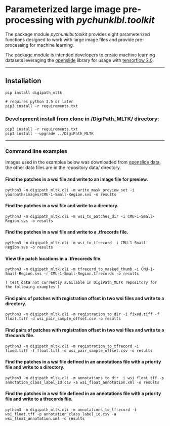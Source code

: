# Parameterized large image pre-processing with _*pychunklbl.toolkit*_
The package module _*pychunklbl.toolkit*_ provides eight parameterized functions designed to work with large image files and provide pre-processing for machine learning.

The package module is intended developers to create machine learning datasets leveraging the [openslide](https://openslide.org/) library for usage with [tensorflow 2.0](https://www.tensorflow.org/).

****
## Installation
```
pip install digipath_mltk

# requires python 3.5 or later
pip3 install -r requirements.txt
```
### Development install from clone in /DigiPath_MLTK/ directory:
```
pip3 install -r requirements.txt
pip3 install --upgrade ../DigiPath_MLTK
```

****
### Command line examples

Images used in the examples below was downloaded from [openslide data](http://openslide.cs.cmu.edu/download/openslide-testdata/), the other data files are in the repository data/ directory. <br>

#### Find the patches in a wsi file and write to an image file for preview.
```
python3 -m digipath_mltk.cli -m write_mask_preview_set -i yourpath/images/CMU-1-Small-Region.svs -o results
```

#### Find the patches in a wsi file and write to a directory.
```
python3 -m digipath_mltk.cli -m wsi_to_patches_dir -i CMU-1-Small-Region.svs -o results
```

#### Find the patches in a wsi file and write to a .tfrecords file.
```
python3 -m digipath_mltk.cli -m wsi_to_tfrecord -i CMU-1-Small-Region.svs -o results
```

#### View the patch locations in a .tfrecoreds file.
```
python3 -m digipath_mltk.cli -m tfrecord_to_masked_thumb -i CMU-1-Small-Region.svs -r CMU-1-Small-Region.tfrecords -o results
```

` ( test data not currently available in DigiPath_MLTK repository for the following examples ) `

#### Find pairs of patches with registration offset in two wsi files and write to a directory.
```
python3 -m digipath_mltk.cli -m registration_to_dir -i fixed.tiff -f float.tiff -d wsi_pair_sample_offset.csv -o results
```

#### Find pairs of patches with registration offset in two wsi files and write to a tfrecords file.
```
python3 -m digipath_mltk.cli -m registration_to_tfrecord -i  fixed.tiff -f float.tiff -d wsi_pair_sample_offset.csv -o results
```

#### Find the patches in a wsi file defined in an annotations file with a priority file and write to a directory.
```
python3 -m digipath_mltk.cli -m annotations_to_dir -i wsi_float.tff -p annotation_class_label_id.csv -a wsi_float_annotation.xml -o results
```

#### Find the patches in a wsi file defined in an annotations file with a priority file and write to a tfrecords file.
```
python3 -m digipath_mltk.cli -m annotations_to_tfrecord -i wsi_float.tff -p annotation_class_label_id.csv -a wsi_float_annotation.xml -o results
```
